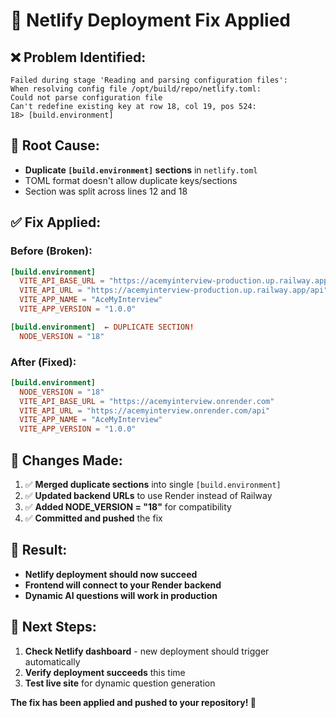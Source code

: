 # 🔧 Netlify Deployment Fix Applied

## ❌ **Problem Identified:**
```
Failed during stage 'Reading and parsing configuration files': 
When resolving config file /opt/build/repo/netlify.toml:
Could not parse configuration file
Can't redefine existing key at row 18, col 19, pos 524:
18> [build.environment]
```

## 🎯 **Root Cause:**
- **Duplicate `[build.environment]` sections** in `netlify.toml`
- TOML format doesn't allow duplicate keys/sections
- Section was split across lines 12 and 18

## ✅ **Fix Applied:**

### **Before (Broken):**
```toml
[build.environment]
  VITE_API_BASE_URL = "https://acemyinterview-production.up.railway.app"
  VITE_API_URL = "https://acemyinterview-production.up.railway.app/api"
  VITE_APP_NAME = "AceMyInterview"
  VITE_APP_VERSION = "1.0.0"

[build.environment]  ← DUPLICATE SECTION!
  NODE_VERSION = "18"
```

### **After (Fixed):**
```toml
[build.environment]
  NODE_VERSION = "18"
  VITE_API_BASE_URL = "https://acemyinterview.onrender.com"
  VITE_API_URL = "https://acemyinterview.onrender.com/api"
  VITE_APP_NAME = "AceMyInterview"
  VITE_APP_VERSION = "1.0.0"
```

## 🚀 **Changes Made:**
1. ✅ **Merged duplicate sections** into single `[build.environment]`
2. ✅ **Updated backend URLs** to use Render instead of Railway
3. ✅ **Added NODE_VERSION = "18"** for compatibility
4. ✅ **Committed and pushed** the fix

## 🎯 **Result:**
- **Netlify deployment should now succeed**
- **Frontend will connect to your Render backend**
- **Dynamic AI questions will work in production**

## 📝 **Next Steps:**
1. **Check Netlify dashboard** - new deployment should trigger automatically
2. **Verify deployment succeeds** this time
3. **Test live site** for dynamic question generation

**The fix has been applied and pushed to your repository! 🎉**
